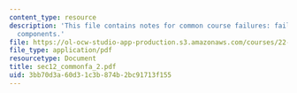 ```yaml
---
content_type: resource
description: 'This file contains notes for common course failures: failures of multiple
  components.'
file: https://ol-ocw-studio-app-production.s3.amazonaws.com/courses/22-38-probability-and-its-applications-to-reliability-quality-control-and-risk-assessment-fall-2005/3bb70d3a60d31c3b874b2bc91713f155_sec12_commonfa_2.pdf
file_type: application/pdf
resourcetype: Document
title: sec12_commonfa_2.pdf
uid: 3bb70d3a-60d3-1c3b-874b-2bc91713f155
---
```

